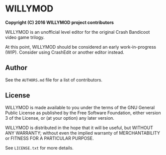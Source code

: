 # WILLYMOD #
__Copyright (C) 2016  WILLYMOD project contributors__

WILLYMOD is an unofficial level editor for the original Crash Bandicoot video
game trilogy.

At this point, WILLYMOD should be considered an early work-in-progress (WIP).
Consider using CrashEdit or another editor instead.

## Author ##
See the `AUTHORS.md` file for a list of contributors.

## License ##
WILLYMOD is made available to you under the terms of the GNU General Public
License as published by the Free Software Foundation, either version 3 of the
License, or (at your option) any later version.

WILLYMOD is distributed in the hope that it will be useful,
but WITHOUT ANY WARRANTY; without even the implied warranty of
MERCHANTABILITY or FITNESS FOR A PARTICULAR PURPOSE.

See `LICENSE.txt` for more details.
